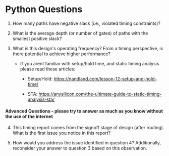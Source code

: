 # Python Questions 

1. How many paths have negative slack (i.e., violated timing constraints)? 

2. What is the average depth (or number of gates) of paths with the smallest positive slack? 

3. What is this design's operating frequency? From a timing perspective, is there potential to achieve higher performance?  

    - If you arent familiar with setup/hold time, and static timing analysis please read these articles:  
    
       - Setup/Hold: https://nandland.com/lesson-12-setup-and-hold-time/ 
    
       - STA: https://anysilicon.com/the-ultimate-guide-to-static-timing-analysis-sta/ 

 

#### Advanced Questions - please try to answer as much as you know without the use of the internet   

4. This timing report comes from the signoff stage of design (after routing). What is the first issue you notice in this report? 

5. How would you address the issue identified in question 4? Additionally, reconsider your answer to question 3 based on this observation.  
